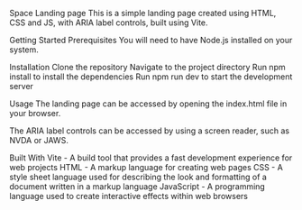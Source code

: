 Space Landing page
This is a simple landing page created using HTML, CSS and JS, with ARIA label controls, built using Vite.

Getting Started
Prerequisites
You will need to have Node.js installed on your system.

Installation
Clone the repository
Navigate to the project directory
Run npm install to install the dependencies
Run npm run dev to start the development server

Usage
The landing page can be accessed by opening the index.html file in your browser.

The ARIA label controls can be accessed by using a screen reader, such as NVDA or JAWS.

Built With
Vite - A build tool that provides a fast development experience for web projects
HTML - A markup language for creating web pages
CSS - A style sheet language used for describing the look and formatting of a document written in a markup language
JavaScript - A programming language used to create interactive effects within web browsers
